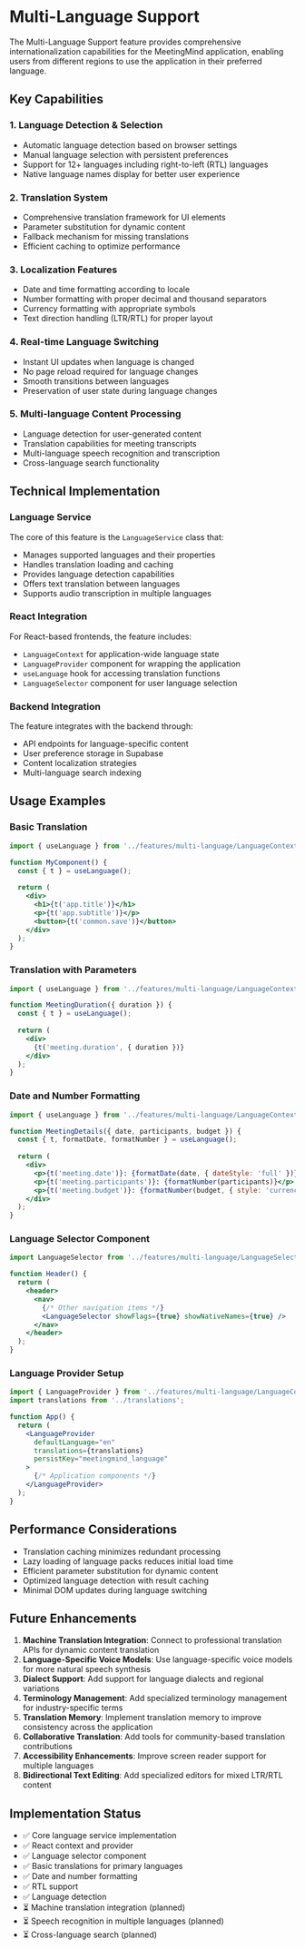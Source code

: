 # Multi-Language Support

The Multi-Language Support feature provides comprehensive internationalization capabilities for the MeetingMind application, enabling users from different regions to use the application in their preferred language.

## Key Capabilities

### 1. Language Detection & Selection
- Automatic language detection based on browser settings
- Manual language selection with persistent preferences
- Support for 12+ languages including right-to-left (RTL) languages
- Native language names display for better user experience

### 2. Translation System
- Comprehensive translation framework for UI elements
- Parameter substitution for dynamic content
- Fallback mechanism for missing translations
- Efficient caching to optimize performance

### 3. Localization Features
- Date and time formatting according to locale
- Number formatting with proper decimal and thousand separators
- Currency formatting with appropriate symbols
- Text direction handling (LTR/RTL) for proper layout

### 4. Real-time Language Switching
- Instant UI updates when language is changed
- No page reload required for language changes
- Smooth transitions between languages
- Preservation of user state during language changes

### 5. Multi-language Content Processing
- Language detection for user-generated content
- Translation capabilities for meeting transcripts
- Multi-language speech recognition and transcription
- Cross-language search functionality

## Technical Implementation

### Language Service
The core of this feature is the `LanguageService` class that:
- Manages supported languages and their properties
- Handles translation loading and caching
- Provides language detection capabilities
- Offers text translation between languages
- Supports audio transcription in multiple languages

### React Integration
For React-based frontends, the feature includes:
- `LanguageContext` for application-wide language state
- `LanguageProvider` component for wrapping the application
- `useLanguage` hook for accessing translation functions
- `LanguageSelector` component for user language selection

### Backend Integration
The feature integrates with the backend through:
- API endpoints for language-specific content
- User preference storage in Supabase
- Content localization strategies
- Multi-language search indexing

## Usage Examples

### Basic Translation
```jsx
import { useLanguage } from '../features/multi-language/LanguageContext';

function MyComponent() {
  const { t } = useLanguage();
  
  return (
    <div>
      <h1>{t('app.title')}</h1>
      <p>{t('app.subtitle')}</p>
      <button>{t('common.save')}</button>
    </div>
  );
}
```

### Translation with Parameters
```jsx
import { useLanguage } from '../features/multi-language/LanguageContext';

function MeetingDuration({ duration }) {
  const { t } = useLanguage();
  
  return (
    <div>
      {t('meeting.duration', { duration })}
    </div>
  );
}
```

### Date and Number Formatting
```jsx
import { useLanguage } from '../features/multi-language/LanguageContext';

function MeetingDetails({ date, participants, budget }) {
  const { t, formatDate, formatNumber } = useLanguage();
  
  return (
    <div>
      <p>{t('meeting.date')}: {formatDate(date, { dateStyle: 'full' })}</p>
      <p>{t('meeting.participants')}: {formatNumber(participants)}</p>
      <p>{t('meeting.budget')}: {formatNumber(budget, { style: 'currency', currency: 'USD' })}</p>
    </div>
  );
}
```

### Language Selector Component
```jsx
import LanguageSelector from '../features/multi-language/LanguageSelector';

function Header() {
  return (
    <header>
      <nav>
        {/* Other navigation items */}
        <LanguageSelector showFlags={true} showNativeNames={true} />
      </nav>
    </header>
  );
}
```

### Language Provider Setup
```jsx
import { LanguageProvider } from '../features/multi-language/LanguageContext';
import translations from '../translations';

function App() {
  return (
    <LanguageProvider 
      defaultLanguage="en"
      translations={translations}
      persistKey="meetingmind_language"
    >
      {/* Application components */}
    </LanguageProvider>
  );
}
```

## Performance Considerations

- Translation caching minimizes redundant processing
- Lazy loading of language packs reduces initial load time
- Efficient parameter substitution for dynamic content
- Optimized language detection with result caching
- Minimal DOM updates during language switching

## Future Enhancements

1. **Machine Translation Integration**: Connect to professional translation APIs for dynamic content translation
2. **Language-Specific Voice Models**: Use language-specific voice models for more natural speech synthesis
3. **Dialect Support**: Add support for language dialects and regional variations
4. **Terminology Management**: Add specialized terminology management for industry-specific terms
5. **Translation Memory**: Implement translation memory to improve consistency across the application
6. **Collaborative Translation**: Add tools for community-based translation contributions
7. **Accessibility Enhancements**: Improve screen reader support for multiple languages
8. **Bidirectional Text Editing**: Add specialized editors for mixed LTR/RTL content

## Implementation Status

- ✅ Core language service implementation
- ✅ React context and provider
- ✅ Language selector component
- ✅ Basic translations for primary languages
- ✅ Date and number formatting
- ✅ RTL support
- ✅ Language detection
- ⏳ Machine translation integration (planned)
- ⏳ Speech recognition in multiple languages (planned)
- ⏳ Cross-language search (planned)
